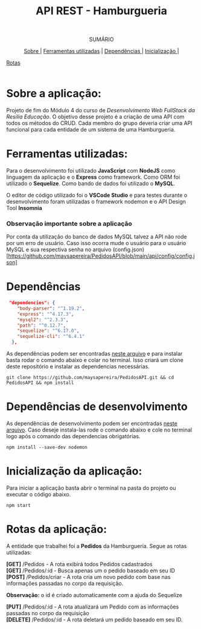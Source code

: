<br />
<p align="center">
  <h1 align="center">API REST - Hamburgueria</h1>
 <br />
  <p align="center">SUMÁRIO<p align="center">
  <a href="#sobre-a-aplicação"> Sobre </a> |
  <a href="#ferramentas-utilizadas">Ferramentas utilizadas</a> |
  <a href="#dependências"> Dependências </a> |
  <a href="#inicialização-da-aplicação"> Inicialização </a> |

  <a href="#rotas-da-aplicação"> Rotas</a>
       <br />
    <br />
  </p>
</p>

# Sobre a aplicação:

Projeto de fim do Módulo 4 do curso de *Desenvolvimento Web FullStack da Resilia Educação*. O objetivo desse projeto é a criação de uma API com todos os métodos do CRUD. Cada membro do grupo deveria criar uma API funcional para cada entidade de um sistema de uma Hamburgueria. 

# Ferramentas utilizadas:

Para o desenvolvimento foi utilizado **JavaScript** com **NodeJS** como linguagem da aplicação e o **Express** como framework. Como ORM foi utilizado o **Sequelize**. Como bando de dados foi utilizado o **MySQL**.

O editor de código utilizado foi o **VSCode Studio** e para testes durante o desenvolvimento foram utilizadas o framework nodemon e o API Design Tool **Insomnia**

### Observação importante sobre a aplicação

Por conta da utilização do banco de dados MySQL talvez a API não rode por um erro de usuário. Caso isso ocorra mude o usuário para o usuário MySQL e sua respectiva senha no arquivo (config.json)[https://github.com/maysapereira/PedidosAPI/blob/main/api/config/config.json]

# Dependências

```.json
 "dependencies": {
    "body-parser": "^1.19.2",
    "express": "^4.17.3",
    "mysql2": "^2.3.3",
    "path": "^0.12.7",
    "sequelize": "^6.17.0",
    "sequelize-cli": "^6.4.1"
  },
  ```
  
As dependências podem ser encontradas [neste arquivo](https://github.com/maysapereira/PedidosAPI/blob/main/package.json) e para instalar basta rodar o comando abaixo e colar no terminal. Isso criará um clone deste repositório e instalar as dependencias necessárias.

```
git clone https://github.com/maysapereira/PedidosAPI.git && cd PedidosAPI && npm install
```

# Dependências de desenvolvimento

As dependências de desenvolvimento podem ser encontradas [neste arquivo](https://github.com/maysapereira/PedidosAPI/blob/main/package.json). Caso deseje instala-las rode o comando abaixo e cole no terminal logo após o comando das dependencias obrigatórias.

```
npm install --save-dev nodemon
```

# Inicialização da aplicação:

Para iniciar a aplicação basta abrir o terminal na pasta do projeto ou executar o código abaixo.

```
npm start
```

# Rotas da aplicação:

A entidade que trabalhei foi a **Pedidos** da Hamburgueria. Segue as rotas utilizadas:

**[GET]** /Pedidos - A rota exibirá todos Pedidos cadastrados <br>
**[GET]** /Pedidos/:id - Busca apenas um o pedido baseado em seu ID  <br>
**[POST]** /Pedidos/criar - A rota cria um novo pedido com base nas informações passadas no corpo da requisição. <br>

**Observação:** o id é criado automaticamente com a ajuda do Sequelize <br>

**[PUT]** /Pedidos/:id - A rota atualizará um Pedido com as informações passadas no corpo da requisição <br>
**[DELETE]** /Pedidos/:id - A rota deletará um pedido baseado em seu ID.
